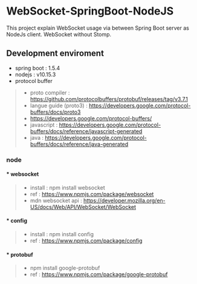 # WebSocket-SpringBoot-NodeJS
This project explain WebSocket usage via between Spring Boot server as NodeJs client.
WebSocket without Stomp.

## Development enviroment
* spring boot : 1.5.4
* nodejs : v10.15.3
* protocol buffer
> + proto compiler : https://github.com/protocolbuffers/protobuf/releases/tag/v3.7.1
> + langue guide (proto3) : https://developers.google.com/protocol-buffers/docs/proto3
> + https://developers.google.com/protocol-buffers/
> + javascript : https://developers.google.com/protocol-buffers/docs/reference/javascript-generated
> + java : https://developers.google.com/protocol-buffers/docs/reference/java-generated

### node
#### * websocket
> + install : npm install websocket
> + ref : https://www.npmjs.com/package/websocket
> + mdn websocket api : https://developer.mozilla.org/en-US/docs/Web/API/WebSocket/WebSocket
#### * config
> + install : npm install config
> + ref : https://www.npmjs.com/package/config
#### * protobuf
> + npm install google-protobuf
> + ref : https://www.npmjs.com/package/google-protobuf

